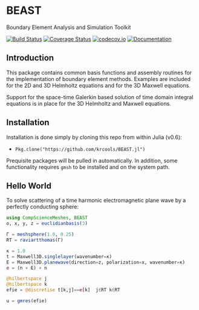 # BEAST

Boundary Element Analysis and Simulation Toolkit

[![Build Status](https://travis-ci.org/krcools/BEAST.jl.svg?branch=master)](https://travis-ci.org/krcools/BEAST.jl)
[![Coverage Status](https://coveralls.io/repos/krcools/BEAST.jl/badge.svg?branch=master&service=github)](https://coveralls.io/github/krcools/BEAST.jl?branch=master)
[![codecov.io](http://codecov.io/github/krcools/BEAST.jl/coverage.svg?branch=master)](http://codecov.io/github/krcools/BEAST.jl?branch=master)
[![Documentation](https://img.shields.io/badge/docs-latest-blue.svg)](https://krcools.github.io/BEAST.jl/latest/)

## Introduction

This package contains common basis functions and assembly routines for the implementation of
boundary element methods. Examples are included for the 2D and 3D Helmholtz equations and for
the 3D Maxwell equations.

Support for the space-time Galerkin based solution of time domain integral equations is in
place for the 3D Helmholtz and Maxwell equations.

## Installation

Installation is done simply by cloning this repo from within Julia (v0.6):

* `Pkg.clone("https://github.com/krcools/BEAST.jl")`

Prequisite packages will be pulled in automatically. In addition, some functionality requires `gmsh` to
be installed and on the system path.

## Hello World

To solve scattering of a time harmonic electromagnetic plane wave by a perfectly conducting
sphere:

```julia
using CompScienceMeshes, BEAST
o, x, y, z = euclidianbasis(3)

Γ = meshsphere(1.0, 0.25)
RT = raviartthomas(Γ)

κ = 1.0
t = Maxwell3D.singlelayer(wavenumber=κ)
E = Maxwell3D.planewave(direction=z, polarization=x, wavenumber=κ)
e = (n × E) × n

@hilbertspace j
@hilbertspace k
efie = @discretise t[k,j]==e[k]  j∈RT k∈RT

u = gmres(efie)
```

